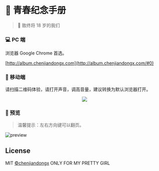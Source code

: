 # 📖 青春纪念手册
> 🎉 致终将 18 岁的我们 

### 💻 PC 端

浏览器 Google Chrome 首选。

[http://album.chenjiandongx.com](http://album.chenjiandongx.com/#0)

### 📱 移动端

请扫描二维码体验，请打开声音，调高音量，建议转换为默认浏览器打开。

<div align="center">
    <img src="https://user-images.githubusercontent.com/19553554/45605307-bcb5cc80-ba6e-11e8-9c84-06332cf8df6e.png">
</div>

### 👀 预览
> 温馨提示：左右方向键可以翻页。

![preview](https://user-images.githubusercontent.com/19553554/45737913-a2702000-bc21-11e8-8359-b4328fc397b9.png)


## License
MIT [©chenjiandongx](https://github.com/chenjiandongx) ONLY FOR MY PRETTY GIRL

